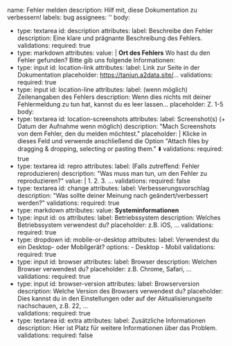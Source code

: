 name: Fehler melden
description: Hilf mit, diese Dokumentation zu verbessern!
labels: bug
assignees: ''
body:
- type: textarea
  id: description
  attributes:
    label: Beschreibe den Fehler
    description: Eine klare und prägnante Beschreibung des Fehlers.
  validations:
    required: true
- type: markdown
  attributes:
    value: |
      **Ort des Fehlers**
      Wo hast du den Fehler gefunden? Bitte gib uns folgende Informationen:
- type: input
  id: location-link
  attributes:
    label: Link zur Seite in der Dokumentation
    placeholder: https://tanjun.a2data.site/...
  validations:
    required: true
- type: input
  id: location-line
  attributes:
    label: (wenn möglich) Zeilenangaben des Fehlers
    description: Wenn dies nichts mit deiner Fehlermeldung zu tun hat, kannst du es leer lassen...
    placeholder: Z. 1-5
body:
- type: textarea
  id: location-screenshots
  attributes:
    label: Screenshot(s) (+ Datum der Aufnahme wenn möglich)
    description: "Mach Screenshots von dem Fehler, den du melden möchtest."
    placeholder: |
    Klicke in dieses Feld und verwende anschließend die Option "Attach files by dragging & dropping, selecting or pasting them."
    ⬇️
  validations:
    required: true
- type: textarea
  id: repro
  attributes:
    label: (Falls zutreffend: Fehler reproduzieren)
    description: "Was muss man tun, um den Fehler zu reproduzieren?"
    value: |
      1.
      2.
      3.
      ...
  validations:
    required: false
- type: textarea
  id: change
  attributes:
    label: Verbesserungsvorschlag
    description: "Was sollte deiner Meinung nach geändert/verbessert werden?"
  validations:
    required: true
- type: markdown
  attributes:
    value: **Systeminformationen**
- type: input
  id: os
  attributes:
    label: Betriebssystem
    description: Welches Betriebssystem verwendest du?
    placeholder: z.B. iOS, ...
  validations:
    required: true
- type: dropdown
  id: mobile-or-desktop
  attributes:
    label: Verwendest du ein Desktop- oder Mobilgerät?
    options:
      - Desktop
      - Mobil
  validations:
    required: true
- type: input
  id: browser
  attributes:
    label: Browser
    description: Welchen Browser verwendest du?
    placeholder: z.B. Chrome, Safari, ...
  validations:
    required: true
- type: input
  id: browser-version
  attributes:
    label: Browserversion
    description: Welche Version des Browsers verwendest du?
    placeholder: Dies kannst du in den Einstellungen oder auf der Aktualisierungseite nachschauen, z.B. 22, ...  
  validations:
    required: true
- type: textarea
  id: extra
  attributes:
    label: Zusätzliche Informationen
    description: Hier ist Platz für weitere Informationen über das Problem.
  validations:
    required: false
